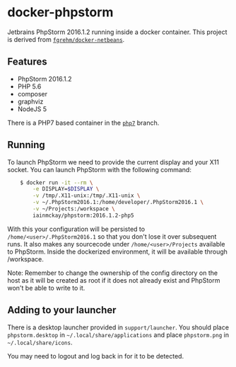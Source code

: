 # docker-phpstorm

Jetbrains PhpStorm 2016.1.2 running inside a docker container. This project is derived from [`fgrehm/docker-netbeans`](https://github.com/fgrehm/docker-netbeans).

## Features

* PhpStorm 2016.1.2
* PHP 5.6
* composer
* graphviz
* NodeJS 5

There is a PHP7 based container in the [`php7`](https://github.com/iainmckay/docker-phpstorm/php7) branch.

## Running

To launch PhpStorm we need to provide the current display and your X11 socket. You can launch PhpStorm with the following command:

```sh
    $ docker run -it --rm \
        -e DISPLAY=$DISPLAY \
        -v /tmp/.X11-unix:/tmp/.X11-unix \
        -v ~/.PhpStorm2016.1:/home/developer/.PhpStorm2016.1 \
        -v ~/Projects:/workspace \
        iainmckay/phpstorm:2016.1.2-php5
```

With this your configuration will be persisted to `/home/<user>/.PhpStorm2016.1` so that you don't lose it over subsequent runs. It also makes any sourcecode under `/home/<user>/Projects` available to PhpStorm. Inside the dockerized environment, it will be available through /workspace.

Note: Remember to change the ownership of the config directory on the host as it will be created as root if it does not already exist and PhpStorm won't be able to write to it.

## Adding to your launcher

There is a desktop launcher provided in `support/launcher`. You should place `phpstorm.desktop` in `~/.local/share/applications` and place `phpstorm.png` in `~/.local/share/icons`.

You may need to logout and log back in for it to be detected.
